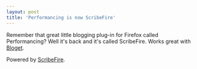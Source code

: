 ```yaml
---
layout: post  
title: 'Performancing is now ScribeFire'
---
```

Remember that great little blogging plug-in for Firefox called Performancing? Well it's back and it's called ScribeFire. Works great with [Bloget](http://blueononionsoftware.com/bloget).  

  
Powered by [ScribeFire](http://scribefire.com/).
